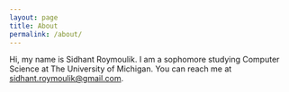 ```yaml
---
layout: page
title: About
permalink: /about/
---
```


Hi, my name is Sidhant Roymoulik. I am a sophomore studying Computer Science at The University of Michigan. You can reach me at sidhant.roymoulik@gmail.com.
